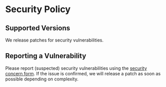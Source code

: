 # Security Policy

## Supported Versions

We release patches for security vulnerabilities. 

## Reporting a Vulnerability

Please report (suspected) security vulnerabilities using the [security concern form](https://trust.arcgis.com/en/security-concern/). If the issue is confirmed, we will release a patch as soon as possible depending on complexity.
